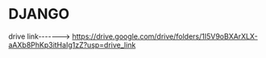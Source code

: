 # DJANGO

drive link------->         https://drive.google.com/drive/folders/1I5V9oBXArXLX-aAXb8PhKp3itHaIg1zZ?usp=drive_link
